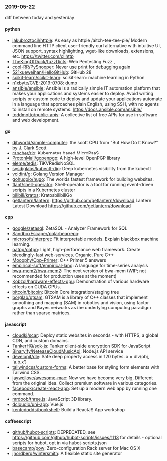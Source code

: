 ### 2019-05-22
diff between today and yesterday

#### python
* [jakubroztocil/httpie](https://github.com/jakubroztocil/httpie): As easy as httpie /aitch-tee-tee-pie/  Modern command line HTTP client  user-friendly curl alternative with intuitive UI, JSON support, syntax highlighting, wget-like downloads, extensions, etc. https://twitter.com/clihttp
* [TheKingOfDuck/fuzzDicts](https://github.com/TheKingOfDuck/fuzzDicts): Web Pentesting Fuzz ,
* [cool-RR/PySnooper](https://github.com/cool-RR/PySnooper): Never use print for debugging again
* [521xueweihan/HelloGitHub](https://github.com/521xueweihan/HelloGitHub):  GitHub 28
* [scikit-learn/scikit-learn](https://github.com/scikit-learn/scikit-learn): scikit-learn: machine learning in Python
* [n1xbyte/CVE-2019-0708](https://github.com/n1xbyte/CVE-2019-0708): dump
* [ansible/ansible](https://github.com/ansible/ansible): Ansible is a radically simple IT automation platform that makes your applications and systems easier to deploy. Avoid writing scripts or custom code to deploy and update your applications  automate in a language that approaches plain English, using SSH, with no agents to install on remote systems. https://docs.ansible.com/ansible/
* [toddmotto/public-apis](https://github.com/toddmotto/public-apis): A collective list of free APIs for use in software and web development.

#### go
* [djhworld/simple-computer](https://github.com/djhworld/simple-computer): the scott CPU from "But How Do It Know?" by J. Clark Scott
* [rancher/rio](https://github.com/rancher/rio): Kubernetes based MicroPaaS
* [ProtonMail/gopenpgp](https://github.com/ProtonMail/gopenpgp): A high-level OpenPGP library
* [eleme/tedis](https://github.com/eleme/tedis): TiKVRedisNoSQL
* [sysdiglabs/kubectl-dig](https://github.com/sysdiglabs/kubectl-dig): Deep kubernetes visibility from the kubectl
* [voidint/g](https://github.com/voidint/g): Golang Version Manager
* [gohugoio/hugo](https://github.com/gohugoio/hugo): The worlds fastest framework for building websites.
* [flant/shell-operator](https://github.com/flant/shell-operator): Shell-operator is a tool for running event-driven scripts in a Kubernetes cluster
* [bilibili/kratos](https://github.com/bilibili/kratos): KratosbilibiliGo
* [getlantern/lantern](https://github.com/getlantern/lantern):  https://github.com/getlantern/download  Lantern Latest Download https://github.com/getlantern/download 

#### cpp
* [google/zetasql](https://github.com/google/zetasql): ZetaSQL - Analyzer Framework for SQL
* [SandboxEscaper/polarbearrepo](https://github.com/SandboxEscaper/polarbearrepo): 
* [microsoft/interpret](https://github.com/microsoft/interpret): Fit interpretable models. Explain blackbox machine learning.
* [oatpp/oatpp](https://github.com/oatpp/oatpp): Light, high-performance web framework. Create bleedingly-fast web-services. Organic. Pure C++
* [Mooophy/Cpp-Primer](https://github.com/Mooophy/Cpp-Primer): C++ Primer 5 answers
* [empirical-soft/empirical-lang](https://github.com/empirical-soft/empirical-lang): A language for time-series analysis
* [bwa-mem2/bwa-mem2](https://github.com/bwa-mem2/bwa-mem2): The next version of bwa-mem (WIP; not recommended for production uses at the moment)
* [Kobzol/hardware-effects-gpu](https://github.com/Kobzol/hardware-effects-gpu): Demonstration of various hardware effects on CUDA GPUs.
* [bitcoin/bitcoin](https://github.com/bitcoin/bitcoin): Bitcoin Core integration/staging tree
* [borglab/gtsam](https://github.com/borglab/gtsam): GTSAM is a library of C++ classes that implement smoothing and mapping (SAM) in robotics and vision, using factor graphs and Bayes networks as the underlying computing paradigm rather than sparse matrices.

#### javascript
* [cloudkj/scar](https://github.com/cloudkj/scar): Deploy static websites in seconds - with HTTPS, a global CDN, and custom domains.
* [TankerHQ/sdk-js](https://github.com/TankerHQ/sdk-js): Tanker client-side encryption SDK for JavaScript
* [Binaryify/NeteaseCloudMusicApi](https://github.com/Binaryify/NeteaseCloudMusicApi):  Node.js API service
* [developit/dlv](https://github.com/developit/dlv): Safe deep property access in 120 bytes. x = dlv(obj, 'a.b.x')
* [tailwindcss/custom-forms](https://github.com/tailwindcss/custom-forms): A better base for styling form elements with Tailwind CSS.
* [jaywcjlove/awesome-mac](https://github.com/jaywcjlove/awesome-mac):  Now we have become very big, Different from the original idea. Collect premium software in various categories.
* [facebook/create-react-app](https://github.com/facebook/create-react-app): Set up a modern web app by running one command.
* [mrdoob/three.js](https://github.com/mrdoob/three.js): JavaScript 3D library.
* [dcloudio/uni-app](https://github.com/dcloudio/uni-app):  Vue.js 
* [kentcdodds/bookshelf](https://github.com/kentcdodds/bookshelf): Build a ReactJS App workshop

#### coffeescript
* [github/hubot-scripts](https://github.com/github/hubot-scripts): DEPRECATED, see https://github.com/github/hubot-scripts/issues/1113 for details - optional scripts for hubot, opt in via hubot-scripts.json
* [basecamp/pow](https://github.com/basecamp/pow): Zero-configuration Rack server for Mac OS X
* [jnordberg/wintersmith](https://github.com/jnordberg/wintersmith): A flexible static site generator
